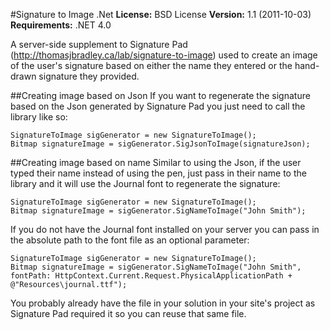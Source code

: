 #Signature to Image .Net
**License:** BSD License
**Version:** 1.1 (2011-10-03)
**Requirements:** .NET 4.0

A server-side supplement to Signature Pad (http://thomasjbradley.ca/lab/signature-to-image) used to create an image of the user's signature based on either the name they entered or the hand-drawn signature they provided.

##Creating image based on Json
If you want to regenerate the signature based on the Json generated by Signature Pad you just need to call the library like so:

    SignatureToImage sigGenerator = new SignatureToImage();
    Bitmap signatureImage = sigGenerator.SigJsonToImage(signatureJson);

##Creating image based on name
Similar to using the Json, if the user typed their name instead of using the pen, just pass in their name to the library and it will use the Journal font to regenerate the signature:

    SignatureToImage sigGenerator = new SignatureToImage();
    Bitmap signatureImage = sigGenerator.SigNameToImage("John Smith");

If you do not have the Journal font installed on your server you can pass in the absolute path to the font file as an optional parameter:

    SignatureToImage sigGenerator = new SignatureToImage();
    Bitmap signatureImage = sigGenerator.SigNameToImage("John Smith", fontPath: HttpContext.Current.Request.PhysicalApplicationPath + @"Resources\journal.ttf");

You probably already have the file in your solution in your site's project as Signature Pad required it so you can reuse that same file.